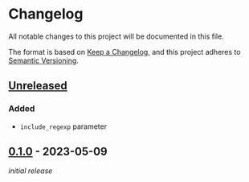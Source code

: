 # Changelog
All notable changes to this project will be documented in this file.

The format is based on [Keep a Changelog](https://keepachangelog.com/en/1.0.0/),
and this project adheres to [Semantic Versioning](https://semver.org/spec/v2.0.0.html).

## [Unreleased]
### Added
- `include_regexp` parameter

## [0.1.0] - 2023-05-09
*initial release*

[Unreleased]: https://github.com/nekr0z/waechter/compare/v0.1.0..HEAD
[0.1.0]: https://github.com/nekr0z/waechter/releases/tag/v0.1.0
